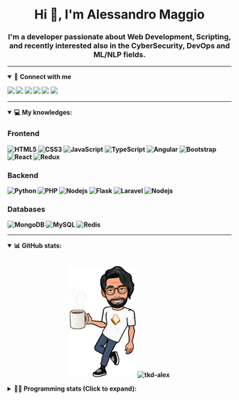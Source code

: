 <h1 align="center">Hi 👋, I'm Alessandro Maggio</h1>
<h3 align="center">I'm a developer passionate about Web Development, Scripting, and recently interested also in the CyberSecurity, DevOps and ML/NLP fields.</h3>

____

<details open>
<summary>🤝 <b>Connect with me<b></summary>

<p align = "center">

[<img src="https://img.shields.io/badge/twitter-1DA1F2.svg?&style=for-the-badge&logo=twitter&logoColor=white" />](https://twitter.com/TkdAxel)
[<img src ="https://img.shields.io/badge/portfolio-web-%23.svg?&style=for-the-badge&logo=&logoColor=white%22">](https://alessandromaggio.it/)
[<img src ="https://img.shields.io/badge/Telegram-1ca0f1.svg?&style=for-the-badge&logo=Telegram&logoColor=white%22&link=https://t.me/TkdAlex">](https://t.me/TkdAlex/)
[<img src="https://img.shields.io/badge/gmail-c14438.svg?&style=for-the-badge&logo=Gmail&logoColor=white&link=mailto:alex.tkd.alex@gmail.com"/>](mailto:alex.tkd.alex@gmail.com)
[<img src="https://img.shields.io/badge/linkedin-0077B5.svg?&style=for-the-badge&logo=linkedin&logoColor=white" />](https://www.linkedin.com/in/aalessandromaggio/)
[<img src = "https://img.shields.io/badge/instagram-E4405F.svg?&style=for-the-badge&logo=instagram&logoColor=white">](https://www.instagram.com/tkd_alex/)
<!--- [![Visits Badge](https://badges.pufler.dev/visits/tkd-alex/tkd-alex?style=for-the-badge&color=blue)](https://github.com/tkd-alex/tkd-alex) -->

</p>

</details>

---

<details open>
<summary>💻 <b>My knowledges</b>: </summary>

### Frontend
![HTML5](https://img.shields.io/badge/-HTML5-E34F26.svg?style=for-the-badge&logo=html5&logoColor=ffffff)
![CSS3](https://img.shields.io/badge/-CSS3-1572B6.svg?style=for-the-badge&logo=css3)
![JavaScript](https://img.shields.io/badge/-JavaScript-282C34?style=for-the-badge&logo=javascript)
![TypeScript](https://img.shields.io/badge/-TypeScript-007ACC?style=for-the-badge&logo=typescript)
![Angular](https://img.shields.io/badge/-Angular-DD0031?style=for-the-badge&logo=angular)
![Bootstrap](https://img.shields.io/badge/-Bootstrap-563D7C.svg?style=for-the-badge&logo=bootstrap)
![React](https://img.shields.io/badge/-React-282C34.svg?style=for-the-badge&logo=react&logoColor=ffffff)
![Redux](https://img.shields.io/badge/-Redux-764ABC.svg?style=for-the-badge&logo=redux)

### Backend
![Python](https://img.shields.io/badge/-Python-3776AB.svg?style=for-the-badge&logo=Python&logoColor=ffffff)
![PHP](https://img.shields.io/badge/-PHP-777BB4.svg?style=for-the-badge&logo=PHP&logoColor=ffffff)
![Nodejs](https://img.shields.io/badge/-Bash-4EAA25.svg?style=for-the-badge&logo=gnu-bash&logoColor=ffffff)
![Flask](https://img.shields.io/badge/-Flask-282C34.svg?style=for-the-badge&logo=flask)
![Laravel](https://img.shields.io/badge/-Laravel-FF2D20.svg?style=for-the-badge&logo=laravel&logoColor=ffffff)
![Nodejs](https://img.shields.io/badge/-Nodejs-339933.svg?style=for-the-badge&logo=Node.js&logoColor=ffffff)

### Databases
![MongoDB](https://img.shields.io/badge/-MongoDB-47A248?style=for-the-badge&logo=mongodb&logoColor=ffffff)
![MySQL](https://img.shields.io/badge/-MySQL-4479A1?style=for-the-badge&logo=mysql&logoColor=ffffff)
![Redis](https://img.shields.io/badge/-Redis-DC382D?style=for-the-badge&logo=Redis&logoColor=ffffff)

</details>

---

<details open>
 <summary>📊 <b>GitHub stats</b>: </summary>

<br>

<p align = "center">
    <img src="https://raw.githubusercontent.com/Tkd-Alex/tkd-alex/master/images/321517cd-ff68-41a7-b0d1-e765680568a7-8b6448d9-c944-4146-b633-adbdd25cb471-v1.png" height="250" />
    <img src="https://github-readme-stats.vercel.app/api?username=tkd-alex&show_icons=true&count_private=true&hide_border=true&line_height=25" alt="tkd-alex">
</p>

</design>

<details>
 <summary>👨‍💻 <b>Programming stats (Click to expand)</b>: </summary>
 
<!--START_SECTION:waka-->
![Code Time](http://img.shields.io/badge/Code%20Time-0-blue)

**I'm an Early 🐤** 

```text
🌞 Morning    233 commits    ████░░░░░░░░░░░░░░░░░░░░░   19.13% 
🌆 Daytime    502 commits    ██████████░░░░░░░░░░░░░░░   41.22% 
🌃 Evening    431 commits    ████████░░░░░░░░░░░░░░░░░   35.39% 
🌙 Night      52 commits     █░░░░░░░░░░░░░░░░░░░░░░░░   4.27%

```
📅 **I'm Most Productive on Wednesday** 

```text
Monday       172 commits    ███░░░░░░░░░░░░░░░░░░░░░░   14.12% 
Tuesday      194 commits    ████░░░░░░░░░░░░░░░░░░░░░   15.93% 
Wednesday    242 commits    █████░░░░░░░░░░░░░░░░░░░░   19.87% 
Thursday     193 commits    ████░░░░░░░░░░░░░░░░░░░░░   15.85% 
Friday       192 commits    ████░░░░░░░░░░░░░░░░░░░░░   15.76% 
Saturday     108 commits    ██░░░░░░░░░░░░░░░░░░░░░░░   8.87% 
Sunday       117 commits    ██░░░░░░░░░░░░░░░░░░░░░░░   9.61%

```


📊 **This Week I Spent My Time On** 

```text
⌚︎ Time Zone: Europe/Rome

💬 Programming Languages: 
Kotlin                   12 hrs 49 mins      ████████████░░░░░░░░░░░░░   47.99% 
Python                   7 hrs 30 mins       ███████░░░░░░░░░░░░░░░░░░   28.11% 
Other                    2 hrs 9 mins        ██░░░░░░░░░░░░░░░░░░░░░░░   8.08% 
Bash                     1 hr 30 mins        █░░░░░░░░░░░░░░░░░░░░░░░░   5.62% 
CSV                      37 mins             ░░░░░░░░░░░░░░░░░░░░░░░░░   2.35%

🔥 Editors: 
Android Studio           13 hrs 42 mins      ████████████░░░░░░░░░░░░░   51.29% 
VS Code                  10 hrs              █████████░░░░░░░░░░░░░░░░   37.47% 
Sublime Text             3 hrs               ██░░░░░░░░░░░░░░░░░░░░░░░   11.24%

🐱‍💻 Projects: 
YouTellMe                13 hrs 42 mins      ████████████░░░░░░░░░░░░░   51.29% 
COPenaghenAIO            4 hrs 56 mins       ████░░░░░░░░░░░░░░░░░░░░░   18.49% 
COPenaghenAIO-Server     2 hrs 36 mins       ██░░░░░░░░░░░░░░░░░░░░░░░   9.73% 
sentinel-udvpn-tools     2 hrs 27 mins       ██░░░░░░░░░░░░░░░░░░░░░░░   9.17% 
Unknown Project          1 hr 44 mins        █░░░░░░░░░░░░░░░░░░░░░░░░   6.52%

💻 Operating System: 
Linux                    26 hrs 43 mins      █████████████████████████   100.0%

```

**I Mostly Code in Python** 

```text
Python                   33 repos            ██████████░░░░░░░░░░░░░░░   42.31% 
JavaScript               13 repos            ████░░░░░░░░░░░░░░░░░░░░░   16.67% 
PHP                      5 repos             █░░░░░░░░░░░░░░░░░░░░░░░░   6.41% 
HTML                     5 repos             █░░░░░░░░░░░░░░░░░░░░░░░░   6.41% 
CSS                      5 repos             █░░░░░░░░░░░░░░░░░░░░░░░░   6.41%

```



 Last Updated on 10/05/2022 06:07:28 UTC
<!--END_SECTION:waka-->

</details>
